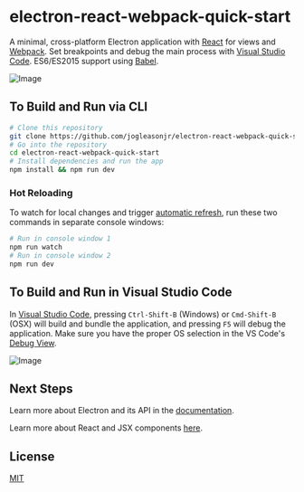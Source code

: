 # electron-react-webpack-quick-start

A minimal, cross-platform Electron application with [React](https://facebook.github.io/react/) for views and [Webpack](https://webpack.github.io/). Set breakpoints and debug the main process with [Visual Studio Code](https://code.visualstudio.com/). ES6/ES2015 support using [Babel](https://babeljs.io/). 

![Image](https://github.com/jogleasonjr/electron-react-webpack-quick-start/blob/master/images/hello_world.png)

## To Build and Run via CLI

```bash
# Clone this repository
git clone https://github.com/jogleasonjr/electron-react-webpack-quick-start
# Go into the repository
cd electron-react-webpack-quick-start
# Install dependencies and run the app
npm install && npm run dev
```

### Hot Reloading

To watch for local changes and trigger [automatic refresh](https://webpack.github.io/docs/webpack-dev-server.html#automatic-refresh), run these two commands in separate console windows:

```bash
# Run in console window 1
npm run watch
# Run in console window 2
npm run dev
```

## To Build and Run in Visual Studio Code

In [Visual Studio Code](https://code.visualstudio.com/), pressing `Ctrl-Shift-B` (Windows) or `Cmd-Shift-B` (OSX) will build and bundle the application, and pressing `F5` will debug the application. Make sure you have the proper OS selection in the VS Code's [Debug View](https://code.visualstudio.com/Docs/editor/debugging).

![Image](https://github.com/jogleasonjr/electron-react-webpack-quick-start/blob/master/images/vscode_debugger.png)

## Next Steps

Learn more about Electron and its API in the [documentation](http://electron.atom.io/docs/latest).

Learn more about React and JSX components [here](https://facebook.github.io/react/docs/getting-started.html).

## License

[MIT](https://tldrlegal.com/license/mit-license)
